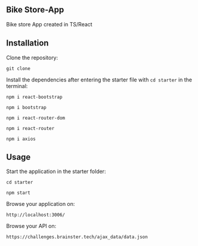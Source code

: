 ## Bike Store-App

Bike store App created in TS/React

## Installation

Clone the repository:

```
git clone
```

Install the dependencies after entering the starter file with `cd starter` in the terminal:

`npm i react-bootstrap`

`npm i bootstrap`

`npm i react-router-dom`

`npm i react-router`

`npm i axios`

## Usage

Start the application in the starter folder:

`cd starter`

`npm start`

Browse your application on:

`http://localhost:3006/`

Browse your API on:

`https://challenges.brainster.tech/ajax_data/data.json`
